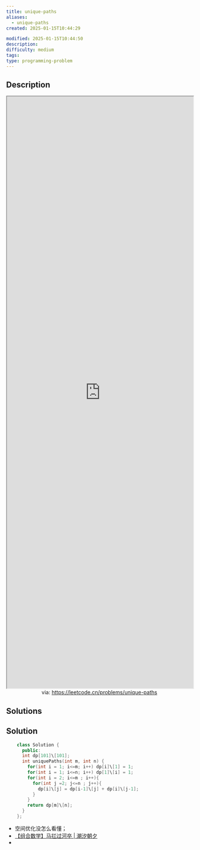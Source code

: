```yaml
---
title: unique-paths
aliases:
  - unique-paths
created: 2025-01-15T10:44:29

modified: 2025-01-15T10:44:50
description: 
difficulty: medium
tags: 
type: programming-problem
---
```


## Description

<iframe src='https://leetcode.cn/problems/unique-paths' style='height:40vh;width:100%' class='iframe-radius' allow='fullscreen'></iframe>
<center>via: <a href='https://leetcode.cn/problems/unique-paths' target='_blank' class='external-link'>https://leetcode.cn/problems/unique-paths</a></center>

## Solutions

## Solution

```cpp
    class Solution {
      public:
      int dp[101]\[101];
      int uniquePaths(int m, int n) {
        for(int i = 1; i<=m; i++) dp[i]\[1] = 1;
        for(int i = 1; i<=n; i++) dp[1]\[i] = 1;
        for(int i = 2; i<=m ; i++){
          for(int j =2; j<=n ; j++){
            dp[i]\[j] = dp[i-1]\[j] + dp[i]\[j-1];
          }
        }
        return dp[m]\[n];
      }
    };
```

- 空间优化没怎么看懂；
- [【组合数学】马拦过河卒 | 潮汐朝夕](https://chengzhaoxi.xyz/ca8807c8.html)
-
